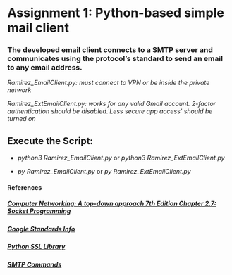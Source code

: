 # Assignment 1: Python-based simple mail client

### The developed email client connects to a SMTP server and communicates using the protocol’s standard to send an email to any email address.

 _Ramirez_EmailClient.py: must connect to VPN or be inside the private network_ 
 
 _Ramirez_ExtEmailClient.py: works for any valid Gmail account. 2-factor authentication should be disabled.'Less secure app access' should be turned on_
## Execute the Script:
* _python3 Ramirez_EmailClient.py_ or _python3 Ramirez_ExtEmailClient.py_

* _py Ramirez_EmailClient.py_ or _py Ramirez_ExtEmailClient.py_
#### References

##### [Computer Networking: A top-down approach 7th Edition Chapter 2.7: Socket Programming ](https://www.amazon.com/Computer-Networking-Top-Down-Approach-7th/dp/0133594149)
##### [Google Standards Info](https://support.google.com/a/answer/176600?hl=en)
##### [Python SSL Library](https://docs.python.org/3/library/ssl.html#module-ssl)
##### [SMTP Commands](https://www.samlogic.net/articles/smtp-commands-reference.htm)

